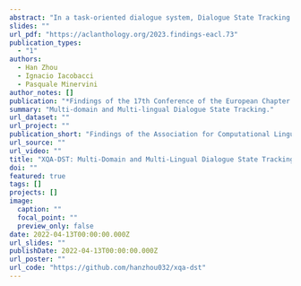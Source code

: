 ```yaml
---
abstract: "In a task-oriented dialogue system, Dialogue State Tracking (DST) keeps track of all important information by filling slots with values given through the conversation. Existing methods generally rely on a predefined set of values and struggle to generalise to previously unseen slots in new domains. In this paper, we propose a multi-domain and multi-lingual dialogue state tracker in a neural reading comprehension approach. Our approach fills the slot values using span prediction, where the values are extracted from the dialogue itself. With a novel training strategy and an independent domain classifier, empirical results demonstrate that our model is a domain-scalable and open-vocabulary model that achieves 53.2% Joint Goal Accuracy (JGA) on MultiWOZ 2.1. We show its competitive transferability by zero-shot domain-adaptation experiments on MultiWOZ 2.1 with an average JGA of 31.6% for five domains. In addition, it achieves cross-lingual transfer with state-of-the-art zero-shot results, 64.9% JGA from English to German and 68.6% JGA from English to Italian on WOZ 2.0."
slides: ""
url_pdf: "https://aclanthology.org/2023.findings-eacl.73"
publication_types:
  - "1"
authors:
  - Han Zhou
  - Ignacio Iacobacci
  - Pasquale Minervini
author_notes: []
publication: "*Findings of the 17th Conference of the European Chapter of the Association for Computational Linguistics (EACL), 2023.*"
summary: "Multi-domain and Multi-lingual Dialogue State Tracking."
url_dataset: ""
url_project: ""
publication_short: "Findings of the Association for Computational Linguistics (EACL)"
url_source: ""
url_video: ""
title: "XQA-DST: Multi-Domain and Multi-Lingual Dialogue State Tracking"
doi: ""
featured: true
tags: []
projects: []
image:
  caption: ""
  focal_point: ""
  preview_only: false
date: 2022-04-13T00:00:00.000Z
url_slides: ""
publishDate: 2022-04-13T00:00:00.000Z
url_poster: ""
url_code: "https://github.com/hanzhou032/xqa-dst"
---
```


